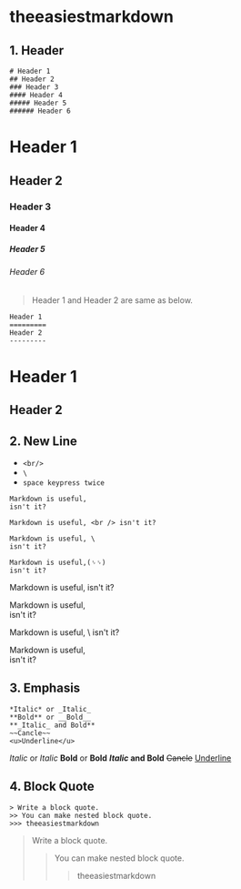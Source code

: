 # theeasiestmarkdown

## 1. Header
```
# Header 1
## Header 2
### Header 3
#### Header 4
##### Header 5
###### Header 6
```

# Header 1
## Header 2
### Header 3
#### Header 4
##### Header 5
###### Header 6

> Header 1 and Header 2 are same as below.  

```
Header 1
=========
Header 2
---------
```

Header 1
=========
Header 2
---------


## 2. New Line

- `<br/>`
- `\`
- `space keypress twice`

```
Markdown is useful,
isn't it?
  
Markdown is useful, <br /> isn't it?

Markdown is useful, \ 
isn't it?

Markdown is useful,(␠␠)  
isn't it?
```

Markdown is useful,
isn't it?
  
Markdown is useful, <br /> isn't it?
  
Markdown is useful, \ 
isn't it?
  
Markdown is useful,  
isn't it?


## 3. Emphasis
```
*Italic* or _Italic_
**Bold** or __Bold__
**_Italic_ and Bold**
~~Cancle~~
<u>Underline</u>
```

*Italic* or _Italic_
**Bold** or __Bold__
**_Italic_ and Bold**
~~Cancle~~
<u>Underline</u>


## 4. Block Quote

```
> Write a block quote.
>> You can make nested block quote.
>>> theeasiestmarkdown
```

> Write a block quote.
>> You can make nested block quote.
>>> theeasiestmarkdown
 
<br/>
